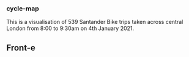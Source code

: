 ### cycle-map
This is a visualisation of 539 Santander Bike trips taken across central London from 8:00 to 9:30am on 4th January 2021. 

## Front-e

